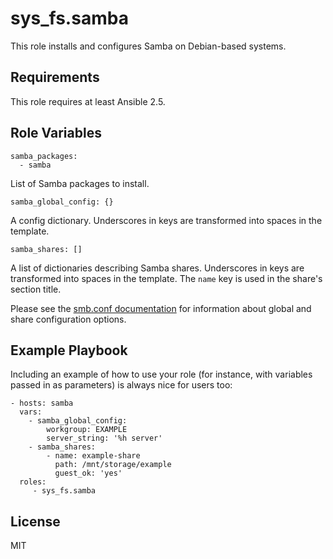 sys_fs.samba
=========

This role installs and configures Samba on Debian-based systems.

Requirements
------------

This role requires at least Ansible 2.5.

Role Variables
--------------

	samba_packages:
	  - samba

List of Samba packages to install.

	samba_global_config: {}

A config dictionary. Underscores in keys are transformed into spaces in the
template.

	samba_shares: []

A list of dictionaries describing Samba shares. Underscores in keys are
transformed into spaces in the template. The `name` key is used in the
share's section title.

Please see the [smb.conf
documentation](https://www.samba.org/samba/docs/current/man-html/smb.conf.5.html)
for information about global and share configuration options.

Example Playbook
----------------

Including an example of how to use your role (for instance, with variables passed in as parameters) is always nice for users too:

    - hosts: samba
	  vars:
	    - samba_global_config:
		    workgroup: EXAMPLE
			server_string: '%h server'
	    - samba_shares:
		    - name: example-share
			  path: /mnt/storage/example
			  guest_ok: 'yes'
      roles:
         - sys_fs.samba

License
-------

MIT
